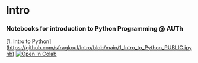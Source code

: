 # Intro
### Notebooks for introduction to Python Programming @ AUTh

[1. Intro to Python] (https://github.com/sfragkoul/Intro/blob/main/1_Intro_to_Python_PUBLIC.ipynb)    [![Open In Colab](https://colab.research.google.com/assets/colab-badge.svg)](https://colab.research.google.com/drive/1ci4Lst75B6tLc01B4ddcsbwXSUTrAYVs?usp=sharing)
